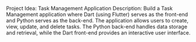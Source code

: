 Project Idea: Task Management Application
Description: Build a Task Management application where Dart (using Flutter) serves as the front-end and Python serves as the back-end. The application allows users to create, view, update, and delete tasks. The Python back-end handles data storage and retrieval, while the Dart front-end provides an interactive user interface.
